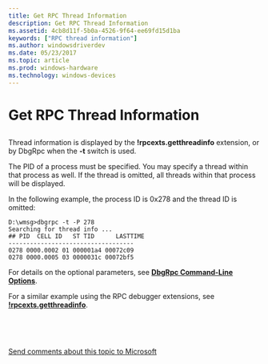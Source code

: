 ```yaml
---
title: Get RPC Thread Information
description: Get RPC Thread Information
ms.assetid: 4cb8d11f-5b0a-4526-9f64-ee69fd15d1ba
keywords: ["RPC thread information"]
ms.author: windowsdriverdev
ms.date: 05/23/2017
ms.topic: article
ms.prod: windows-hardware
ms.technology: windows-devices
---
```


# Get RPC Thread Information


## <span id="ddk_get_rpc_thread_information_dbg"></span><span id="DDK_GET_RPC_THREAD_INFORMATION_DBG"></span>


Thread information is displayed by the **!rpcexts.getthreadinfo** extension, or by DbgRpc when the **-t** switch is used.

The PID of a process must be specified. You may specify a thread within that process as well. If the thread is omitted, all threads within that process will be displayed.

In the following example, the process ID is 0x278 and the thread ID is omitted:

```
D:\wmsg>dbgrpc -t -P 278
Searching for thread info ...
## PID  CELL ID   ST TID      LASTTIME
-----------------------------------
0278 0000.0002 01 000001a4 00072c09
0278 0000.0005 03 0000031c 00072bf5
```

For details on the optional parameters, see [**DbgRpc Command-Line Options**](dbgrpc-command-line-options.md).

For a similar example using the RPC debugger extensions, see [**!rpcexts.getthreadinfo**](-rpcexts-getthreadinfo.md).

 

 

[Send comments about this topic to Microsoft](mailto:wsddocfb@microsoft.com?subject=Documentation%20feedback%20[debugger\debugger]:%20Get%20RPC%20Thread%20Information%20%20RELEASE:%20%285/15/2017%29&body=%0A%0APRIVACY%20STATEMENT%0A%0AWe%20use%20your%20feedback%20to%20improve%20the%20documentation.%20We%20don't%20use%20your%20email%20address%20for%20any%20other%20purpose,%20and%20we'll%20remove%20your%20email%20address%20from%20our%20system%20after%20the%20issue%20that%20you're%20reporting%20is%20fixed.%20While%20we're%20working%20to%20fix%20this%20issue,%20we%20might%20send%20you%20an%20email%20message%20to%20ask%20for%20more%20info.%20Later,%20we%20might%20also%20send%20you%20an%20email%20message%20to%20let%20you%20know%20that%20we've%20addressed%20your%20feedback.%0A%0AFor%20more%20info%20about%20Microsoft's%20privacy%20policy,%20see%20http://privacy.microsoft.com/default.aspx. "Send comments about this topic to Microsoft")




